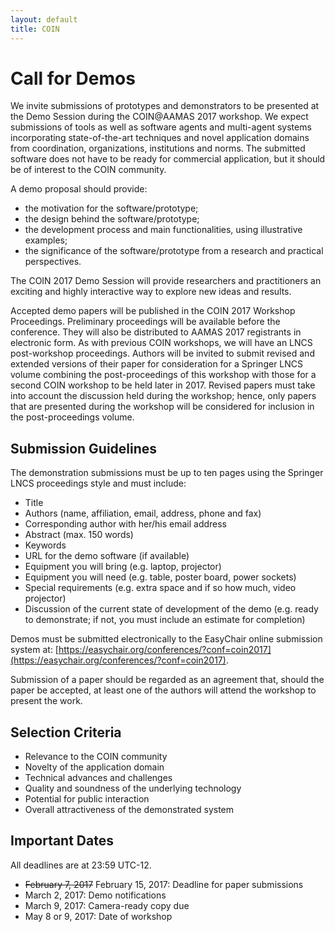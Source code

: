```yaml
---
layout: default
title: COIN
---
```


# Call for Demos

We invite submissions of prototypes and demonstrators to be presented at the Demo Session during the COIN@AAMAS 2017 workshop. We expect submissions of tools as well as software agents and multi-agent systems incorporating state-of-the-art techniques and novel application domains from coordination, organizations, institutions and norms. The submitted software does not have to be ready for commercial application, but it should be of interest to the COIN community.


A demo proposal should provide:

-   the motivation for the software/prototype;
-   the design behind the software/prototype;
-   the development process and main functionalities, using illustrative examples;
-   the significance of the software/prototype from a research and practical perspectives.


The COIN 2017 Demo Session will provide researchers and practitioners an exciting and highly interactive way to explore new ideas and results.


Accepted demo papers will be published in the COIN 2017 Workshop Proceedings. Preliminary proceedings will be available before the conference. They will also be distributed to AAMAS 2017 registrants in electronic form. As with previous COIN workshops, we will have an LNCS post-workshop proceedings. Authors will be invited to submit revised and extended versions of their paper for consideration for a Springer LNCS volume combining the post-proceedings of this workshop with those for a second COIN workshop to be held later in 2017. Revised papers must take into account the discussion held during the workshop; hence, only papers that are presented during the workshop will be considered for inclusion in the post-proceedings volume.

## Submission Guidelines


The demonstration submissions must be up to ten pages using the Springer LNCS proceedings style and must include:
-   Title
-   Authors (name, affiliation, email, address, phone and fax)
-   Corresponding author with her/his email address
-   Abstract (max. 150 words)
-   Keywords
-   URL for the demo software (if available)
-   Equipment you will bring (e.g. laptop, projector)
-   Equipment you will need (e.g. table, poster board, power sockets)
-   Special requirements (e.g. extra space and if so how much, video projector)
-   Discussion of the current state of development of the demo (e.g. ready to demonstrate; if not, you must include an estimate for completion)


Demos must be submitted electronically to the EasyChair online submission system at: [https://easychair.org/conferences/?conf=coin2017](https://easychair.org/conferences/?conf=coin2017).

Submission of a paper should be regarded as an agreement that, should the paper be accepted, at least one of the authors will attend the workshop to present the work.

## Selection Criteria


-   Relevance to the COIN community
-   Novelty of the application domain
-   Technical advances and challenges
-   Quality and soundness of the underlying technology
-   Potential for public interaction
-   Overall attractiveness of the demonstrated system


## Important Dates


All deadlines are at 23:59 UTC-12.


- ~~February 7, 2017~~ February 15, 2017: Deadline for paper submissions
- March 2, 2017: Demo notifications
- March 9, 2017: Camera-ready copy due
- May 8 or 9, 2017: Date of workshop
